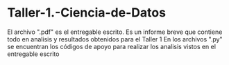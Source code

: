 # Taller-1.-Ciencia-de-Datos
El archivo ".pdf" es el entregable escrito. Es un informe breve que contiene todo en analisis y resultados obtenidos para el Taller 1
En los archivos ".py" se encuentran los códigos de apoyo para realizar los analisis vistos en el entregable escrito
